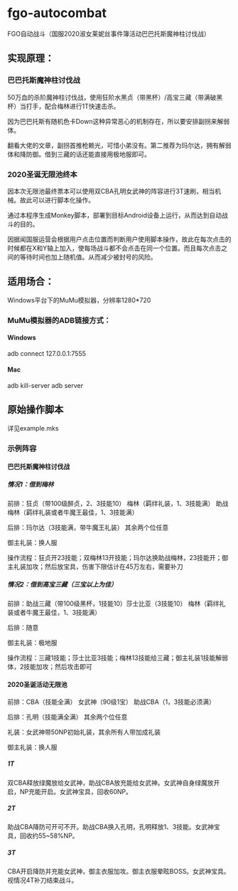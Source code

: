 # fgo-autocombat
FGO自动战斗（国服2020淑女莱妮丝事件簿活动巴巴托斯魔神柱讨伐战）

## 实现原理：

### 巴巴托斯魔神柱讨伐战
50万血的杀阶魔神柱讨伐战，使用狂阶水黑贞（带黑杯）/高宝三藏（带满破黑杯）当打手，配合梅林进行1T快速击杀。

因为巴巴托斯有随机色卡Down这种异常恶心的机制存在，所以要安排副拐来解弱体。

翻看大佬的文章，副拐首推枪赖光，可惜小弟没有。第二推荐为玛尔达，拥有解弱体和降防御。借到三藏的话还能直接用极地服即可。

### 2020圣诞无限池终本
因本次无限池最终票本可以使用双CBA孔明女武神的阵容进行3T速刷，相当机械。故此可以进行脚本化操作。

通过本程序生成Monkey脚本，部署到目标Android设备上运行，从而达到自动战斗的目的。

因据闻国服运营会根据用户点击位置而判断用户使用脚本操作，故此在每次点击的时候都在X和Y轴上加入，使每场战斗都不会点击在同一个位置。而且每次点击之间的等待时间也加上随机值。从而减少被封号的风险。

## 适用场合：

Windows平台下的MuMu模拟器，分辨率1280*720

### MuMu模拟器的ADB链接方式：

#### Windows
adb connect 127.0.0.1:7555

#### Mac
adb kill-server
adb server

## 原始操作脚本
详见example.mks

### 示例阵容

#### 巴巴托斯魔神柱讨伐战

##### 情况1：借到梅林

前排：狂贞（带100级醉贞，2、3技能10） 梅林（羁绊礼装，1、3技能满） 助战梅林（羁绊礼装或者牛魔王最佳，1、3技能满）

后排：玛尔达（3技能满，带牛魔王礼装） 其余两个位任意

御主礼装：换人服

操作流程：狂贞开23技能；双梅林13开技能；玛尔达换助战梅林，23技能开；御主礼装加攻；然后放宝具，伤害下限估计在45万左右，需要补刀

##### 情况2：借到高宝三藏（三宝以上为佳）

前排：助战三藏（带100级黑杯，1技能10）莎士比亚（3技能10） 梅林（羁绊礼装或者牛魔王最佳，1、3技能满）

后排：随意

御主礼装：极地服

操作流程：三藏1技能；莎士比亚3技能；梅林13技能给三藏；御主礼装1技能解弱体，2技能加攻；然后攻击即可

#### 2020圣诞活动无限池

前排：CBA（技能全满） 女武神（90级1宝） 助战CBA（1，3技能必须满）

后排：孔明（技能满全满） 其余两个位任意

礼装：女武神带50NP初始礼装，其余所有人带加成礼装

御主礼装：换人服

##### 1T

双CBA释放绿魔放给女武神，助战CBA放充能给女武神。女武神自身绿魔放开启，NP充能开启。女武神宝具，回收60NP。

##### 2T

助战CBA降防可开可不开。助战CBA换入孔明，孔明释放1、3技能。女武神宝具，回收约55~58%NP。

##### 3T

CBA开启降防并充能女武神，御主衣服加攻。御主衣服晕眩BOSS。女武神宝具。视情况4T补刀结束战斗。
